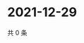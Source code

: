 # 2021-12-29

共 0 条

<!-- BEGIN WEIBO -->
<!-- 最后更新时间 Wed Dec 29 2021 05:08:01 GMT+0800 (China Standard Time) -->

<!-- END WEIBO -->
